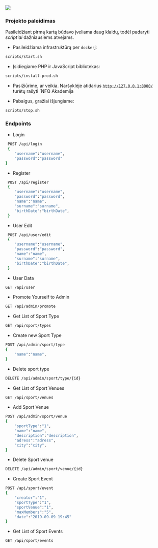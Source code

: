 ﻿![](https://avatars0.githubusercontent.com/u/4995607?v=3&s=100)

### Projekto paleidimas

Pasileidžiant pirmą kartą būdavo įveliama daug klaidų, todėl padaryti _script'ai_ dažniausiems atvejams.

* Pasileidžiama infrastruktūrą per `docker`į:
```bash
scripts/start.sh
```

* Įsidiegiame PHP ir JavaScript bibliotekas:
```bash
scripts/install-prod.sh
```

* Pasižiūrime, ar veikia.
  Naršyklėje atidarius [`http://127.0.0.1:8000/`](http://127.0.0.1:8000/) turėtų rašyti `NFQ Akademija

* Pabaigus, gražiai išjungiame:
```bash
scripts/stop.sh
```


### Endpoints

* Login 
```bash
 POST /api/login
 {
    "username":"username", 
    "password":"password"
}
```

* Register
```bash
 POST /api/register
 {
    "username":"username",
    "password":"password",
    "name":"name",
    "surname":"surname",
    "birthDate":"birthDate",
 }
```

* User Edit
```bash
 POST /api/user/edit
 {
    "username":"username",
    "password":"password",
    "name":"name",
    "surname":"surname",
    "birthDate":"birthDate",
 }
```

*  User Data
```bash
GET /api/user
```

* Promote Yourself to Admin
```bash
GET /api/admin/promote
```

* Get List of Sport Type
```bash
GET /api/sport/types
```

* Create new Sport Type
```bash
POST /api/admin/sport/type
{
    "name":"name",
}
```

* Delete sport type
```bash
DELETE /api/admin/sport/type/{id}
```

* Get List of Sport Venues
```bash
GET /api/sport/venues
```

* Add Sport Venue
```bash
POST /api/admin/sport/venue
{
    "sportType":"1",
    "name":"name",
    "description":"description",
    "adress":"adress",
    "city":"city",
}
```

* Delete Sport venue 
```bash
DELETE /api/admin/sport/venue/{id}
```

* Create Sport Event
```bash
POST /api/sport/event
{
    "creator":"1",
    "sportType":"1",
    "sportVenue":"1",
    "maxMembers":"5",
    "date":"2019-09-09 19:45"
}
```

* Get List of Sport Events
```bash
GET /api/sport/events
```


